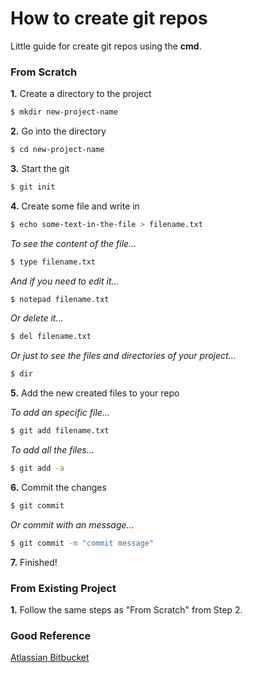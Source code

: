 # How to create git repos
Little guide for create git repos using the <b>cmd</b>.

### From Scratch
<b>1.</b> Create a directory to the project <br/>

   ```sh
   $ mkdir new-project-name
   ```
   
<b>2.</b> Go into the directory <br/>

   ```sh
   $ cd new-project-name
   ```

<b>3.</b> Start the git

   ```sh
   $ git init
   ```
   
<b>4.</b> Create some file and write in

   ```sh
   $ echo some-text-in-the-file > filename.txt
   ```
   
   <i>To see the content of the file...</i><br/>
   ```sh
   $ type filename.txt
   ```
   
   <i>And if you need to edit it...</i><br/>
   ```sh
   $ notepad filename.txt
   ```
   
   <i>Or delete it...</i><br/>
   ```sh
   $ del filename.txt
   ```
   
   <i>Or just to see the files and directories of your project...</i><br/>
   ```sh
   $ dir
   ```
   
<b>5.</b> Add the new created files to your repo

   <i>To add an specific file...</i><br/>
   ```sh
   $ git add filename.txt
   ```
   
   <i>To add all the files...</i><br/>
   ```sh
   $ git add -a
   ```
   
<b>6.</b> Commit the changes

   ```sh
   $ git commit
   ```
   
   <i>Or commit with an message...</i><br/>
   ```sh
   $ git commit -m "commit message"
   ```
   
<b>7.</b> Finished!

### From Existing Project
<b>1.</b> Follow the same steps as "From Scratch" from Step 2.<br/>

### Good Reference
[Atlassian Bitbucket](https://www.atlassian.com/br/git/tutorials/what-is-version-control)

